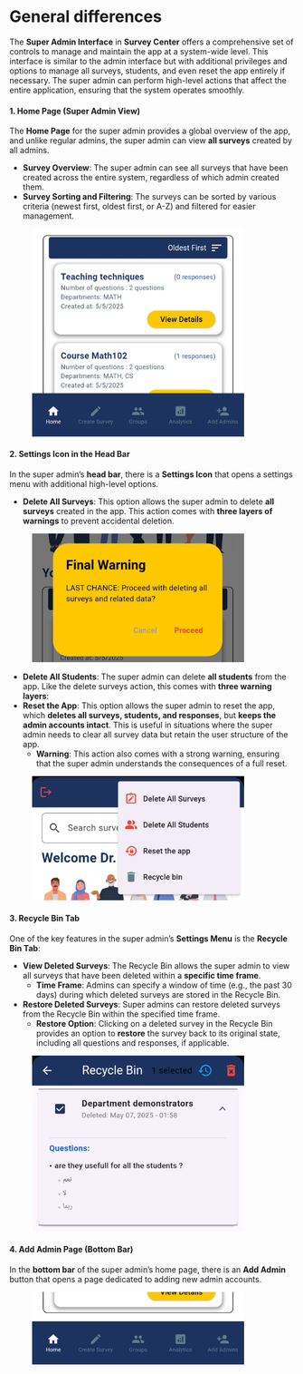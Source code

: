 # General differences

The **Super Admin Interface** in **Survey Center** offers a comprehensive set of controls to manage and maintain the app at a system-wide level. This interface is similar to the admin interface but with additional privileges and options to manage all surveys, students, and even reset the app entirely if necessary. The super admin can perform high-level actions that affect the entire application, ensuring that the system operates smoothly.

#### 1. **Home Page (Super Admin View)**

The **Home Page** for the super admin provides a global overview of the app, and unlike regular admins, the super admin can view **all surveys** created by all admins.

* **Survey Overview**: The super admin can see all surveys that have been created across the entire system, regardless of which admin created them.
* **Survey Sorting and Filtering**: The surveys can be sorted by various criteria (newest first, oldest first, or A-Z) and filtered for easier management.

<figure><img src="../.gitbook/assets/image (32).png" alt="" width="375"><figcaption></figcaption></figure>

#### 2. **Settings Icon in the Head Bar**

In the super admin’s **head bar**, there is a **Settings Icon** that opens a settings menu with additional high-level options.

* **Delete All Surveys**: This option allows the super admin to delete **all surveys** created in the app. This action comes with **three layers of warnings** to prevent accidental deletion.

<figure><img src="../.gitbook/assets/image (34).png" alt="" width="375"><figcaption></figcaption></figure>

* **Delete All Students**: The super admin can delete **all students** from the app. Like the delete surveys action, this comes with **three warning layers**:
* **Reset the App**: This option allows the super admin to reset the app, which **deletes all surveys, students, and responses**, but **keeps the admin accounts intact**. This is useful in situations where the super admin needs to clear all survey data but retain the user structure of the app.
  * **Warning**: This action also comes with a strong warning, ensuring that the super admin understands the consequences of a full reset.

<figure><img src="../.gitbook/assets/image (33).png" alt="" width="375"><figcaption></figcaption></figure>

#### 3. **Recycle Bin Tab**

One of the key features in the super admin’s **Settings Menu** is the **Recycle Bin Tab**:

* **View Deleted Surveys**: The Recycle Bin allows the super admin to view all surveys that have been deleted within a **specific time frame**.
  * **Time Frame**: Admins can specify a window of time (e.g., the past 30 days) during which deleted surveys are stored in the Recycle Bin.
* **Restore Deleted Surveys**: Super admins can restore deleted surveys from the Recycle Bin within the specified time frame.
  * **Restore Option**: Clicking on a deleted survey in the Recycle Bin provides an option to **restore** the survey back to its original state, including all questions and responses, if applicable.

<figure><img src="../.gitbook/assets/image (36).png" alt="" width="375"><figcaption></figcaption></figure>

#### 4. **Add Admin Page (Bottom Bar)**

In the **bottom bar** of the super admin’s home page, there is an **Add Admin** button that opens a page dedicated to adding new admin accounts.

<figure><img src="../.gitbook/assets/image (37).png" alt="" width="375"><figcaption></figcaption></figure>
